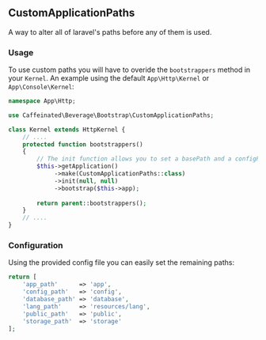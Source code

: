CustomApplicationPaths
-----------------------

A way to alter all of laravel's paths before any of them is used.

### Usage

To use custom paths you will have to overide the `bootstrappers` method in your `Kernel`. An example using the default `App\Http\Kernel` or `App\Console\Kernel`:

```php
namespace App\Http;

use Caffeinated\Beverage\Bootstrap\CustomApplicationPaths;

class Kernel extends HttpKernel {
    // ....
    protected function bootstrappers()
    {
        // The init function allows you to set a basePath and a configPath
        $this->getApplication()
             ->make(CustomApplicationPaths::class)
             ->init(null, null)
             ->bootstrap($this->app);
             
        return parent::bootstrappers();
    }
    // ....
}
```

### Configuration

Using the provided config file you can easily set the remaining paths:

```php
return [
	'app_path'      => 'app',
	'config_path'   => 'config',
	'database_path' => 'database',
	'lang_path'     => 'resources/lang',
	'public_path'   => 'public',
	'storage_path'  => 'storage'
];
```
